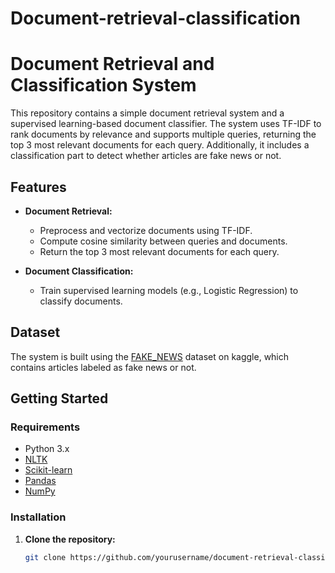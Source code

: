 # Document-retrieval-classification

# Document Retrieval and Classification System

This repository contains a simple document retrieval system and a supervised learning-based document classifier. The system uses TF-IDF to rank documents by relevance and supports multiple queries, returning the top 3 most relevant documents for each query. Additionally, it includes a classification part to detect whether articles are fake news or not.

## Features

- **Document Retrieval:**
  - Preprocess and vectorize documents using TF-IDF.
  - Compute cosine similarity between queries and documents.
  - Return the top 3 most relevant documents for each query.

- **Document Classification:**
  - Train supervised learning models (e.g., Logistic Regression) to classify documents.

## Dataset

The system is built using the [FAKE_NEWS](https://www.kaggle.com/datasets/shubh0799/fake-news) dataset on kaggle, which contains articles labeled as fake news or not.

## Getting Started

### Requirements

- Python 3.x
- [NLTK](https://www.nltk.org/)
- [Scikit-learn](https://scikit-learn.org/)
- [Pandas](https://pandas.pydata.org/)
- [NumPy](https://numpy.org/)

### Installation

1. **Clone the repository:**
   ```bash
   git clone https://github.com/yourusername/document-retrieval-classification.git


